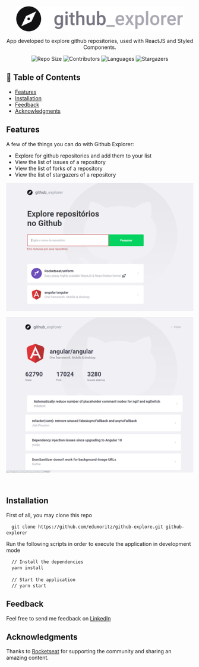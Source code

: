 <br />
<p align="center">
  <a>
    <img alt="Github Explore" title="Github Explore" src=".github/logo.svg" width="450">
  </a>
</p>

<p align="center">
  App developed to explore github repositories, used with ReactJS and Styled Components.
</p>

<p align="center">
  <a>
    <img alt="Repo Size" title="Repo Size" src="https://img.shields.io/github/repo-size/edumoritz/github-explore?color=%23999"">
  </a>

  <a>
    <img alt="Contributors" title="Contributors" src="https://img.shields.io/github/contributors/edumoritz/github-explore?color=%23999">
  </a>

  <a>
    <img alt="Languages" title="Languages" src="https://img.shields.io/github/languages/count/edumoritz/github-explore?color=%23999">
  </a>

  <a>
    <img alt="Stargazers" title="Stargazers" src="https://img.shields.io/github/stars/edumoritz/github-explore?color=%23999&style=social">
  </a>
</p>


## 📖 Table of Contents

- [Features](#features)
- [Installation](#installation)
- [Feedback](#feedback)
- [Acknowledgments](#acknowledgments)

## Features

A few of the things you can do with Github Explorer:

* Explore for github repositories and add them to your list
* View the list of issues of a repository
* View the list of forks of a repository
* View the list of stargazers of a repository

<p align="center">
  <img src = ".github/dashboard.png" width=700>
</p>

<p align="center">
  <img src = ".github/repository.png" width=700>
</p>

<br>

## Installation

First of all, you may clone this repo

```
  git clone https://github.com/edumoritz/github-explore.git github-explorer
```

Run the following scripts in order to execute the application in development mode

```
  // Install the dependencies
  yarn install

  // Start the application
  // yarn start
```

## Feedback

Feel free to send me feedback on [LinkedIn](https://www.linkedin.com/in/eduardo-moritz-5298a0118/)

## Acknowledgments

Thanks to [Rocketseat](https://rocketseat.com.br/) for supporting the community and sharing an amazing content.
